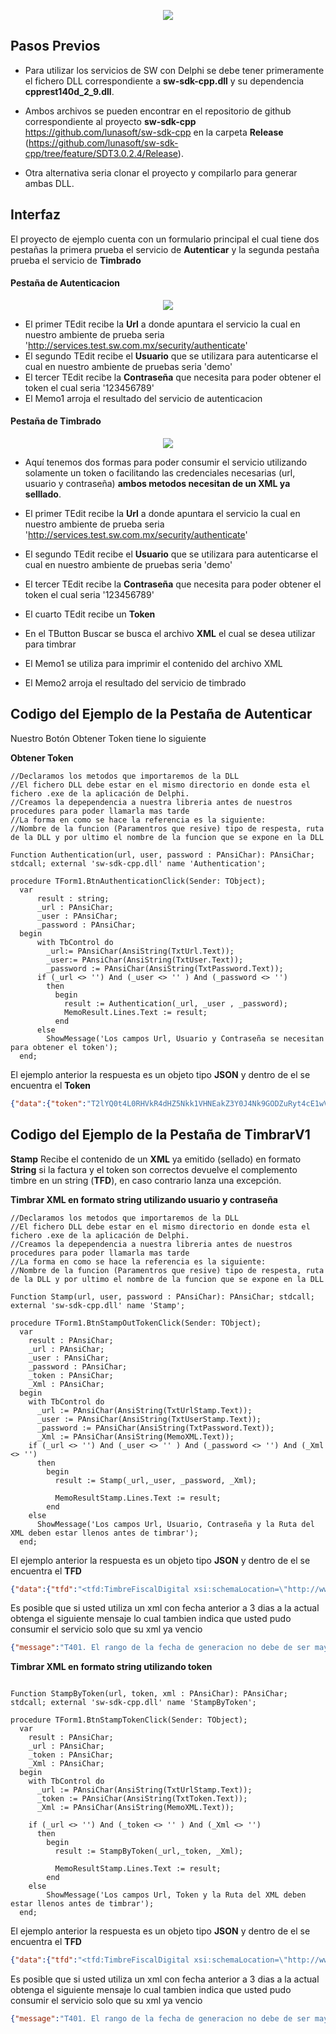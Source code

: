 <p align="center">
    <img src="http://szintezis-net.hu/wp-content/uploads/2016/08/delphi.jpg">
</p>


Pasos Previos
---------

* Para utilizar los servicios de SW con Delphi se debe tener primeramente el fichero DLL correspondiente a **sw-sdk-cpp.dll** y su dependencia **cpprest140d_2_9.dll**.

* Ambos archivos se pueden encontrar en el repositorio de github correspondiente al proyecto **sw-sdk-cpp**  https://github.com/lunasoft/sw-sdk-cpp en la carpeta **Release** (https://github.com/lunasoft/sw-sdk-cpp/tree/feature/SDT3.0.2.4/Release).

* Otra alternativa seria clonar el proyecto y compilarlo para generar ambas DLL.

Interfaz
---------
El proyecto de ejemplo cuenta con un formulario principal el cual tiene dos pestañas la primera prueba el servicio de **Autenticar** y la segunda pestaña prueba el servicio de **Timbrado**

#### Pesta&ntilde;a de Autenticacion #####

<p align="center">
    <img src="https://github.com/lunasoft/sw-sdk-cpp/blob/feature/SDT3.0.2.4/Samples/DELPHI/Resources/screenshots/ResultAuthenticacion.PNG">
</p>

* El primer TEdit recibe la **Url** a donde apuntara el servicio la cual en nuestro ambiente de prueba seria 'http://services.test.sw.com.mx/security/authenticate'
* El segundo TEdit recibe el **Usuario** que se utilizara para autenticarse el cual en nuestro ambiente de pruebas seria 'demo'
* El tercer TEdit recibe la **Contrase&ntilde;a** que necesita para poder obtener el token el cual seria '123456789'
* El Memo1 arroja el resultado del servicio de autenticacion

#### Pesta&ntilde;a de Timbrado #####

<p align="center">
    <img src="https://github.com/lunasoft/sw-sdk-cpp/blob/feature/SDT3.0.2.4/Samples/DELPHI/Resources/screenshots/ResultStamp.PNG">
</p>

* Aquí tenemos dos formas para poder consumir el servicio utilizando solamente un token o facilitando las credenciales necesarias (url, usuario y contrase&ntilde;a) **ambos metodos necesitan de un XML ya selllado**.


* El primer TEdit recibe la **Url** a donde apuntara el servicio la cual en nuestro ambiente de prueba seria 'http://services.test.sw.com.mx/security/authenticate'
* El segundo TEdit recibe el **Usuario** que se utilizara para autenticarse el cual en nuestro ambiente de pruebas seria 'demo'
* El tercer TEdit recibe la **Contrase&ntilde;a** que necesita para poder obtener el token el cual seria '123456789'
* El cuarto TEdit recibe un **Token** 
* En el TButton Buscar se busca el archivo **XML** el cual se desea utilizar para timbrar 
* El Memo1 se utiliza para imprimir el contenido del archivo XML
* El Memo2 arroja el resultado del servicio de timbrado


Codigo del Ejemplo de la Pestaña de Autenticar
---------
Nuestro Bot&oacute;n Obtener Token tiene lo siguiente 

**Obtener Token**
```delphi
//Declaramos los metodos que importaremos de la DLL
//El fichero DLL debe estar en el mismo directorio en donde esta el fichero .exe de la aplicación de Delphi.
//Creamos la depependencia a nuestra libreria antes de nuestros procedures para poder llamarla mas tarde
//La forma en como se hace la referencia es la siguiente:
//Nombre de la funcion (Paramentros que resive) tipo de respesta, ruta de la DLL y por ultimo el nombre de la funcion que se expone en la DLL

Function Authentication(url, user, password : PAnsiChar): PAnsiChar; stdcall; external 'sw-sdk-cpp.dll' name 'Authentication';
 
procedure TForm1.BtnAuthenticationClick(Sender: TObject);
  var
      result : string;
      _url : PAnsiChar;
      _user : PAnsiChar;
      _password : PAnsiChar;
  begin
      with TbControl do
        _url:= PAnsiChar(AnsiString(TxtUrl.Text));
        _user:= PAnsiChar(AnsiString(TxtUser.Text));
        _password := PAnsiChar(AnsiString(TxtPassword.Text));
      if (_url <> '') And (_user <> '' ) And (_password <> '')
        then
          begin
            result := Authentication(_url, _user , _password);
            MemoResult.Lines.Text := result;
          end
      else
        ShowMessage('Los campos Url, Usuario y Contraseña se necesitan para obtener el token');
  end;
```

El ejemplo anterior la respuesta es un objeto tipo **JSON** y dentro de el se encuentra el **Token**

```json
{"data":{"token":"T2lYQ0t4L0RHVkR4dHZ5Nkk1VHNEakZ3Y0J4Nk9GODZuRyt4cE1wVm5tbXB3..."},"status":"success"}
```

Codigo del Ejemplo de la Pestaña de TimbrarV1
---------

**Stamp** Recibe el contenido de un **XML** ya emitido (sellado) en formato **String** si la factura y el token son correctos devuelve el complemento timbre en un string (**TFD**), en caso contrario lanza una excepción.

**Timbrar XML en formato string utilizando usuario y contraseña**

```delphi
//Declaramos los metodos que importaremos de la DLL
//El fichero DLL debe estar en el mismo directorio en donde esta el fichero .exe de la aplicación de Delphi.
//Creamos la depependencia a nuestra libreria antes de nuestros procedures para poder llamarla mas tarde
//La forma en como se hace la referencia es la siguiente:
//Nombre de la funcion (Paramentros que resive) tipo de respesta, ruta de la DLL y por ultimo el nombre de la funcion que se expone en la DLL

Function Stamp(url, user, password : PAnsiChar): PAnsiChar; stdcall; external 'sw-sdk-cpp.dll' name 'Stamp';
 
procedure TForm1.BtnStampOutTokenClick(Sender: TObject);
  var
    result : PAnsiChar;
    _url : PAnsiChar;
    _user : PAnsiChar;
    _password : PAnsiChar;
    _token : PAnsiChar;
    _Xml : PAnsiChar;
  begin
    with TbControl do
      _url := PAnsiChar(AnsiString(TxtUrlStamp.Text));
      _user := PAnsiChar(AnsiString(TxtUserStamp.Text));
      _password := PAnsiChar(AnsiString(TxtPassword.Text));
      _Xml := PAnsiChar(AnsiString(MemoXML.Text));
    if (_url <> '') And (_user <> '' ) And (_password <> '') And (_Xml <> '')
      then
        begin
          result := Stamp(_url,_user, _password, _Xml);

          MemoResultStamp.Lines.Text := result;
        end
    else
      ShowMessage('Los campos Url, Usuario, Contraseña y la Ruta del XML deben estar llenos antes de timbrar');
  end;
```

El ejemplo anterior la respuesta es un objeto tipo **JSON** y dentro de el se encuentra el **TFD** 

```json
{"data":{"tfd":"<tfd:TimbreFiscalDigital xsi:schemaLocation=\"http://www.sat.gob.mx/TimbreFiscalDigital http://www.sat.gob.mx/sitio_internet/cfd/TimbreFiscalDigital/TimbreFiscalDigitalv11.xsd..."},"status":"success"}
```

Es posible que si usted utiliza un xml con fecha anterior a 3 dias a la actual obtenga el siguiente mensaje lo cual tambien indica que usted pudo consumir el servicio solo que su xml ya vencio

```json
{"message":"T401. El rango de la fecha de generacion no debe de ser mayor a 72 horas para la emision del timbre...","status":"error"}
```

**Timbrar XML en formato string utilizando token**

```delphi

Function StampByToken(url, token, xml : PAnsiChar): PAnsiChar; stdcall; external 'sw-sdk-cpp.dll' name 'StampByToken';
 
procedure TForm1.BtnStampTokenClick(Sender: TObject);
  var
    result : PAnsiChar;
    _url : PAnsiChar;
    _token : PAnsiChar;
    _Xml : PAnsiChar;
  begin
    with TbControl do
      _url := PAnsiChar(AnsiString(TxtUrlStamp.Text));
      _token := PAnsiChar(AnsiString(TxtToken.Text));
      _Xml := PAnsiChar(AnsiString(MemoXML.Text));

    if (_url <> '') And (_token <> '' ) And (_Xml <> '')
      then
        begin
          result := StampByToken(_url,_token, _Xml);

          MemoResultStamp.Lines.Text := result;
        end
    else
        ShowMessage('Los campos Url, Token y la Ruta del XML deben estar llenos antes de timbrar');
  end;
```

El ejemplo anterior la respuesta es un objeto tipo **JSON** y dentro de el se encuentra el **TFD**

```json
{"data":{"tfd":"<tfd:TimbreFiscalDigital xsi:schemaLocation=\"http://www.sat.gob.mx/TimbreFiscalDigital http://www.sat.gob.mx/sitio_internet/cfd/TimbreFiscalDigital/TimbreFiscalDigitalv11.xsd..."},"status":"success"}
```

Es posible que si usted utiliza un xml con fecha anterior a 3 dias a la actual obtenga el siguiente mensaje lo cual tambien indica que usted pudo consumir el servicio solo que su xml ya vencio

```json
{"message":"T401. El rango de la fecha de generacion no debe de ser mayor a 72 horas para la emision del timbre...","status":"error"}
```
